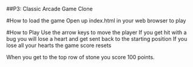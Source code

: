##P3: Classic Arcade Game Clone

#How to load the game
Open up index.html in your web browser to play

#How to Play
Use the arrow keys to move the player
If you get hit with a bug you will lose a heart and get sent back to the starting position
If you lose all your hearts the game score resets

When you get to the top row of stone you score 100 points.